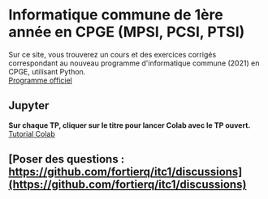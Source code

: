 # Informatique commune de 1ère année en CPGE (MPSI, PCSI, PTSI)

Sur ce site, vous trouverez un cours et des exercices corrigés correspondant au nouveau programme d'informatique commune (2021) en CPGE, utilisant Python.  
[Programme officiel](https://prepas.org/index.php?document=72)

## Jupyter

**Sur chaque TP, cliquer sur le titre pour lancer Colab avec le TP ouvert.**  
[Tutorial Colab](https://colab.research.google.com/notebooks/basic_features_overview.ipynb#scrollTo=KR921S_OQSHG)

## [Poser des questions : https://github.com/fortierq/itc1/discussions](https://github.com/fortierq/itc1/discussions)

<html> 
  <head> 
    <script src="https://code.jquery.com/jquery-3.6.0.min.js"></script> 
    <script> 
    $(function(){
      $("#includedContent").load("./anim.html"); 
    });
    </script> 
  </head> 

  <body> 
     <div id="includedContent"></div>
  </body> 
</html>
